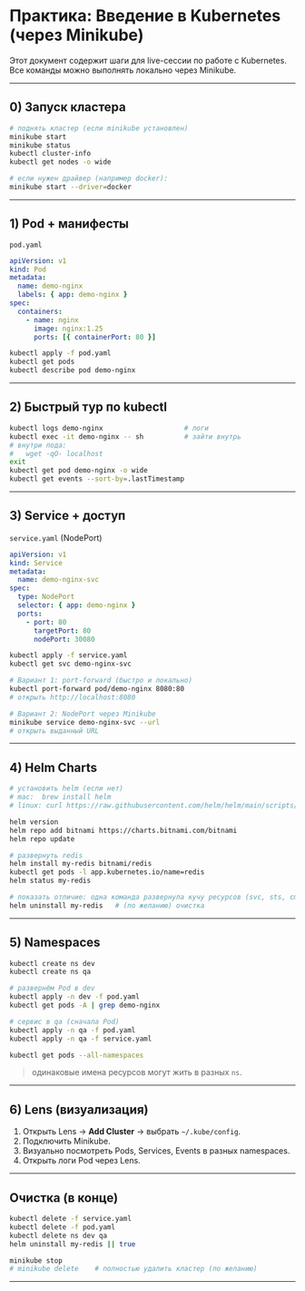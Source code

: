 # Практика: Введение в Kubernetes (через Minikube)

Этот документ содержит шаги для live-сессии по работе с Kubernetes. Все команды можно выполнять локально через Minikube.

---

## 0) Запуск кластера

```bash
# поднять кластер (если minikube установлен)
minikube start
minikube status
kubectl cluster-info
kubectl get nodes -o wide

# если нужен драйвер (например docker):
minikube start --driver=docker
```

---

## 1) Pod + манифесты

`pod.yaml`
```yaml
apiVersion: v1
kind: Pod
metadata:
  name: demo-nginx
  labels: { app: demo-nginx }
spec:
  containers:
    - name: nginx
      image: nginx:1.25
      ports: [{ containerPort: 80 }]
```

```bash
kubectl apply -f pod.yaml
kubectl get pods
kubectl describe pod demo-nginx
```

---

## 2) Быстрый тур по kubectl

```bash
kubectl logs demo-nginx                    # логи
kubectl exec -it demo-nginx -- sh          # зайти внутрь
# внутри пода:
#   wget -qO- localhost
exit
kubectl get pod demo-nginx -o wide
kubectl get events --sort-by=.lastTimestamp
```

---

## 3) Service + доступ

`service.yaml` (NodePort)
```yaml
apiVersion: v1
kind: Service
metadata:
  name: demo-nginx-svc
spec:
  type: NodePort
  selector: { app: demo-nginx }
  ports:
    - port: 80
      targetPort: 80
      nodePort: 30080
```

```bash
kubectl apply -f service.yaml
kubectl get svc demo-nginx-svc

# Вариант 1: port-forward (быстро и локально)
kubectl port-forward pod/demo-nginx 8080:80
# открыть http://localhost:8080

# Вариант 2: NodePort через Minikube
minikube service demo-nginx-svc --url
# открыть выданный URL
```

---

## 4) Helm Charts

```bash
# установить helm (если нет)
# mac:  brew install helm
# linux: curl https://raw.githubusercontent.com/helm/helm/main/scripts/get-helm-3 | bash

helm version
helm repo add bitnami https://charts.bitnami.com/bitnami
helm repo update

# развернуть redis
helm install my-redis bitnami/redis
kubectl get pods -l app.kubernetes.io/name=redis
helm status my-redis

# показать отличие: одна команда развернула кучу ресурсов (svc, sts, cm, pvc)
helm uninstall my-redis   # (по желанию) очистка
```

---

## 5) Namespaces

```bash
kubectl create ns dev
kubectl create ns qa

# развернём Pod в dev
kubectl apply -n dev -f pod.yaml
kubectl get pods -A | grep demo-nginx

# сервис в qa (сначала Pod)
kubectl apply -n qa -f pod.yaml
kubectl apply -n qa -f service.yaml

kubectl get pods --all-namespaces
```

> одинаковые имена ресурсов могут жить в разных `ns`.

---

## 6) Lens (визуализация)

1. Открыть Lens → **Add Cluster** → выбрать `~/.kube/config`.
2. Подключить Minikube.
3. Визуально посмотреть Pods, Services, Events в разных namespaces.
4. Открыть логи Pod через Lens.

---

## Очистка (в конце)

```bash
kubectl delete -f service.yaml
kubectl delete -f pod.yaml
kubectl delete ns dev qa
helm uninstall my-redis || true

minikube stop
# minikube delete    # полностью удалить кластер (по желанию)
```

---
